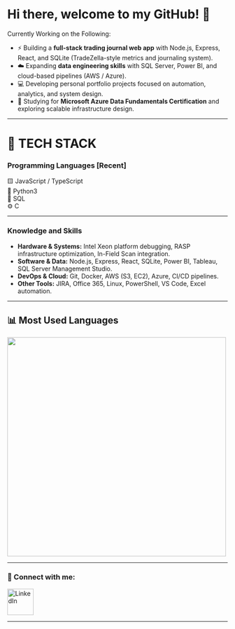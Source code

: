 # Hi there, welcome to my GitHub! 👋  

Currently Working on the Following:  
- ⚡ Building a **full-stack trading journal web app** with Node.js, Express, React, and SQLite (TradeZella-style metrics and journaling system).  
- ☁️ Expanding **data engineering skills** with SQL Server, Power BI, and cloud-based pipelines (AWS / Azure).  
- 💻 Developing personal portfolio projects focused on automation, analytics, and system design.  
- 🧠 Studying for **Microsoft Azure Data Fundamentals Certification** and exploring scalable infrastructure design.  

---

# 🧰 TECH STACK  

### Programming Languages [Recent]  
🟨 JavaScript / TypeScript  
🐍 Python3  
💾 SQL  
⚙️ C  

---

### Knowledge and Skills  
- **Hardware & Systems:** Intel Xeon platform debugging, RASP infrastructure optimization, In-Field Scan integration.  
- **Software & Data:** Node.js, Express, React, SQLite, Power BI, Tableau, SQL Server Management Studio.  
- **DevOps & Cloud:** Git, Docker, AWS (S3, EC2), Azure, CI/CD pipelines.  
- **Other Tools:** JIRA, Office 365, Linux, PowerShell, VS Code, Excel automation.  

---

## 📊 Most Used Languages
<p align="left">
  <img src="https://github-readme-stats.vercel.app/api/top-langs/?username=jaimeulloa&theme=merko&layout=compact&hide_langs_below=1" width="500"/>
</p>

---

### 💼 Connect with me:  
<a href="https://www.linkedin.com/in/jaimeulloa/" target="_blank">
  <img src="https://raw.githubusercontent.com/nakulbhati/nakulbhati/master/contain/in.png" alt="LinkedIn" width="60">
</a>


---

[linkedin]: https://www.linkedin.com/in/jaimeulloa/
[website]: https://linktr.ee/jaytradesfutures
